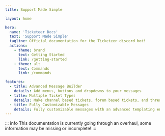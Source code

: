```yaml
---
title: Support Made Simple

layout: home

hero:
  name: 'Ticketeer Docs'
  text: 'Support Made Simple'
  tagline: Official documentation for the Ticketeer discord bot!
  actions:
    - theme: brand
      text: Getting Started
      link: /getting-started
    - theme: alt
      text: Commands
      link: /commands

features:
  - title: Advanced Message Builder
    details: Add menus, buttons and dropdowns to your messages
  - title: Multiple Ticket Types
    details: Make channel based tickets, forum based tickets, and thread based tickets
  - title: Fully Customizable Messages
    details: Fully customizable messages with an advanced templating engine
---
```


::: info
This documentation is currently going through an overhaul, some information may be missing or incomplete!
:::
